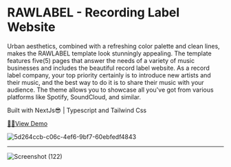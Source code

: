 # RAWLABEL - Recording Label Website

Urban aesthetics, combined with a refreshing color palette and clean lines, makes the RAWLABEL template look stunningly appealing. The template features five(5) pages that answer the needs of a variety of music businesses and includes the beautiful record label website.
As a record label company, your top priority certainly is to introduce new artists and their music, and the best way to do it is to share their music with your audience.  The theme allows you to showcase all you've got from various platforms like Spotify, SoundCloud, and similar.

Built with NextJs😎 | Typescript and Tailwind Css  

[🔗🔗View Demo](https://rawlabel.vercel.app/)

![5d264ccb-c06c-4ef6-9bf7-60ebfedf4843](https://user-images.githubusercontent.com/67190735/166493476-71f62307-6191-42ef-8621-771c40e83357.png)
* * *
![Screenshot (122)](https://user-images.githubusercontent.com/67190735/166497012-482ba731-f18d-481f-95cb-0eb77df8377a.png)
